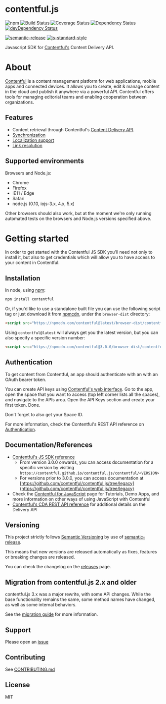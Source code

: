 # contentful.js

[![npm](https://img.shields.io/npm/v/contentful.svg)](https://www.npmjs.com/package/contentful)
[![Build Status](https://travis-ci.org/contentful/contentful.js.svg?branch=master)](https://travis-ci.org/contentful/contentful.js)
[![Coverage Status](https://coveralls.io/repos/github/contentful/contentful.js/badge.svg?branch=master)](https://coveralls.io/github/contentful/contentful.js?branch=master)
[![Dependency Status](https://david-dm.org/contentful/contentful.js.svg)](https://david-dm.org/contentful/contentful.js)
[![devDependency Status](https://david-dm.org/contentful/contentful.js/dev-status.svg)](https://david-dm.org/contentful/contentful.js#info=devDependencies)

[![semantic-release](https://img.shields.io/badge/%20%20%F0%9F%93%A6%F0%9F%9A%80-semantic--release-e10079.svg)](https://github.com/semantic-release/semantic-release)
[![js-standard-style](https://img.shields.io/badge/code%20style-standard-brightgreen.svg)](http://standardjs.com/)

Javascript SDK for [Contentful's](https://www.contentful.com) Content Delivery API.

# About

[Contentful](https://www.contentful.com) is a content management platform for web applications, mobile apps and connected devices. It allows you to create, edit & manage content in the cloud and publish it anywhere via a powerful API. Contentful offers tools for managing editorial teams and enabling cooperation between organizations.

## Features

- Content retrieval through Contentful's [Content Delivery API](https://www.contentful.com/developers/docs/references/content-delivery-api/).
- [Synchronization](https://www.contentful.com/developers/docs/concepts/sync/)
- [Localization support](https://www.contentful.com/developers/docs/concepts/locales/)
- [Link resolution](https://www.contentful.com/developers/docs/concepts/links/)

## Supported environments

Browsers and Node.js:
- Chrome
- Firefox
- IE11 / Edge
- Safari
- node.js (0.10, iojs-3.x, 4.x, 5.x)

Other browsers should also work, but at the moment we're only running automated tests on the browsers and Node.js versions specified above.

# Getting started

In order to get started with the Contentful JS SDK you'll need not only to install it, but also to get credentials which will allow you to have access to your content in Contentful.

## Installation

In node, using [npm](http://npmjs.org):

``` sh
npm install contentful
```

Or, if you'd like to use a standalone built file you can use the following script tag or just download it from [npmcdn](https://npmcdn.com), under the `browser-dist` directory:

``` html
<script src="https://npmcdn.com/contentful@latest/browser-dist/contentful.min.js"></script>
```

Using `contentful@latest` will always get you the latest version, but you can also specify a specific version number:

``` html
<script src="https://npmcdn.com/contentful@3.0.0/browser-dist/contentful.min.js"></script>
```

## Authentication

To get content from Contentful, an app should authenticate with an with an OAuth bearer token.

You can create API keys using [Contentful's web interface](https://app.contentful.com). Go to the app, open the space that you want to access (top left corner lists all the spaces), and navigate to the APIs area. Open the API Keys section and create your first token. Done.

Don't forget to also get your Space ID.

For more information, check the Contentful's REST API reference on [Authentication](https://www.contentful.com/developers/docs/references/authentication/).

## Documentation/References

* [Contentful's JS SDK reference](https://contentful.github.io/contentful.js)
  * From version 3.0.0 onwards, you can access documentation for a specific version by visiting `https://contentful.github.io/contentful.js/contentful/<VERSION>`
  * For versions prior to 3.0.0, you can access documentation at [https://github.com/contentful/contentful.js/tree/legacy](https://github.com/contentful/contentful.js/tree/legacy)
* Check the [Contentful for JavaScript](https://www.contentful.com/developers/docs/javascript/) page for Tutorials, Demo Apps, and more information on other ways of using JavaScript with Contentful
* [Contentful's CDA REST API reference](https://www.contentful.com/developers/docs/references/content-delivery-api/) for additional details on the Delivery API

## Versioning

This project strictly follows [Semantic Versioning](http://semver.org/) by use of [semantic-release](https://github.com/semantic-release/semantic-release).

This means that new versions are released automatically as fixes, features or breaking changes are released.

You can check the changelog on the [releases](https://github.com/contentful/contentful.js/releases) page.

## Migration from contentful.js 2.x and older

contentful.js 3.x was a major rewrite, with some API changes. While the base functionality remains the same, some method names have changed, as well as some internal behaviors.

See the [migration guide](migration_from_2_x.md) for more information.

## Support

Please open an [issue](https://github.com/contentful/contentful.js/issues/new)

## Contributing

See [CONTRIBUTING.md](CONTRIBUTING.md)

## License

MIT
